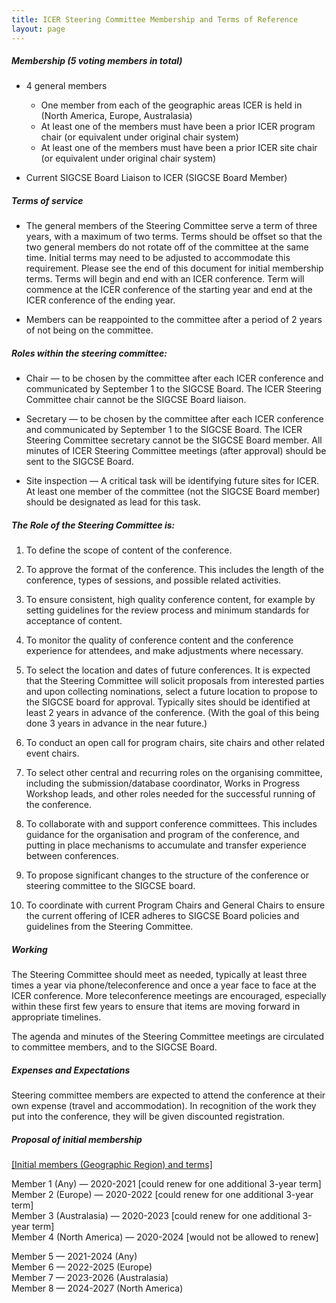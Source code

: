 ```yaml
---
title: ICER Steering Committee Membership and Terms of Reference
layout: page
---
```


##### Membership (5 voting members in total)

- 4 general members

    * One member from each of the geographic areas ICER is held in (North America, Europe, Australasia)
    * At least one of the members must have been a prior ICER program chair (or equivalent under original chair system)
    * At least one of the members must have been a prior ICER site chair (or equivalent under original chair system)

- Current SIGCSE Board Liaison to ICER (SIGCSE Board Member)

##### Terms of service

* The general members of the Steering Committee serve a term of three years, with a maximum of two terms. Terms should be offset so that the two general members do not rotate off of the committee at the same time. Initial terms may need to be adjusted to accommodate this requirement. Please see the end of this document for initial membership terms. Terms will begin and end with an ICER conference. Term will commence at the ICER conference of the starting year and end at the ICER conference of the ending year.

* Members can be reappointed to the committee after a period of 2 years of not being on the committee.

##### Roles within the steering committee:

* Chair &mdash; to be chosen by the committee after each ICER conference and communicated by September 1 to the SIGCSE Board. The ICER Steering Committee chair cannot be the SIGCSE Board liaison.

* Secretary &mdash; to be chosen by the committee after each ICER conference and communicated by September 1 to the SIGCSE Board. The ICER Steering Committee secretary cannot be the SIGCSE Board member. All minutes of ICER Steering Committee meetings (after approval) should be sent to the SIGCSE Board.

* Site inspection &mdash; A critical task will be identifying future sites for ICER. At least one member of the committee (not the SIGCSE Board member) should be designated as lead for this task.

##### The Role of the Steering Committee is:

1. To define the scope of content of the conference.

2. To approve the format of the conference. This includes the length of the conference, types of sessions, and possible related activities.

3. To ensure consistent, high quality conference content, for example by setting guidelines for the review process and minimum standards for acceptance of content.

4. To monitor the quality of conference content and the conference experience for attendees, and make adjustments where necessary.

5. To select the location and dates of future conferences. It is expected that the Steering Committee will solicit proposals from interested parties and upon collecting nominations, select a future location to propose to the SIGCSE board for approval. Typically sites should be identified at least 2 years in advance of the conference. (With the goal of this being done 3 years in advance in the near future.)

6.  To conduct an open call for program chairs, site chairs and other related event chairs.

7.  To select other central and recurring roles on the organising committee, including the submission/database coordinator, Works in Progress Workshop leads, and other roles needed for the successful running of the conference.

8.  To collaborate with and support conference committees. This includes guidance for the organisation and program of the conference, and putting in place mechanisms to accumulate and transfer experience between conferences.

9.  To propose significant changes to the structure of the conference or steering committee to the SIGCSE board.

10. To coordinate with current Program Chairs and General Chairs to ensure the current offering of ICER adheres to SIGCSE Board policies and guidelines from the Steering Committee.

##### Working

The Steering Committee should meet as needed, typically at least three times a year via phone/teleconference and once a year face to face at the ICER conference. More teleconference meetings are encouraged, especially within these first few years to ensure that items are moving forward in appropriate timelines.

The agenda and minutes of the Steering Committee meetings are circulated to committee members, and to the SIGCSE Board.

##### Expenses and Expectations

Steering committee members are expected to attend the conference at their own expense (travel and accommodation). In recognition of the work they put into the conference, they will be given discounted registration.

##### Proposal of initial membership

<span style="text-decoration: underline">[Initial members (Geographic Region) and terms]</span>

Member 1 (Any) &mdash; 2020-2021 \[could renew for one additional 3-year term\]  
Member 2 (Europe) &mdash; 2020-2022 \[could renew for one additional 3-year term\]  
Member 3 (Australasia) &mdash; 2020-2023 \[could renew for one additional 3-year term\]  
Member 4 (North America) &mdash; 2020-2024 \[would not be allowed to renew\]  

Member 5 &mdash; 2021-2024 (Any)  
Member 6 &mdash; 2022-2025 (Europe)  
Member 7 &mdash; 2023-2026 (Australasia)  
Member 8 &mdash; 2024-2027 (North America)  
